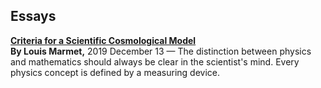 ## Essays

[**Criteria for a Scientific Cosmological Model**](./criteria-for-a-scientific-model.md)<br>
**By Louis Marmet,** 2019 December 13 — The distinction between physics and mathematics should always be clear in the scientist's mind. Every physics concept is defined by a measuring device.